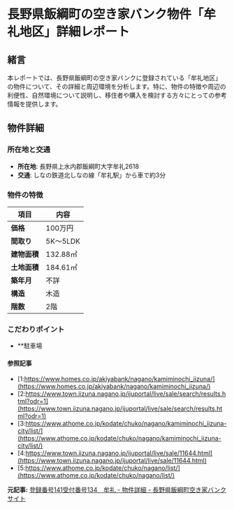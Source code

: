 # 長野県飯綱町の空き家バンク物件「牟礼地区」詳細レポート

## 緒言

本レポートでは、長野県飯綱町の空き家バンクに登録されている「牟礼地区」の物件について、その詳細と周辺環境を分析します。特に、物件の特徴や周辺の利便性、自然環境について説明し、移住者や購入を検討する方々にとっての参考情報を提供します。

## 物件詳細

### 所在地と交通

- **所在地**: 長野県上水内郡飯綱町大字牟礼2618
- **交通**: しなの鉄道北しなの線「牟礼駅」から車で約3分

### 物件の特徴

| 項目 | 内容 |
|------|------|
| **価格** | 100万円 |
| **間取り** | 5K～5LDK |
| **建物面積** | 132.88㎡ |
| **土地面積** | 184.61㎡ |
| **築年月** | 不詳 |
| **構造** | 木造 |
| **階数** | 2階 |

### こだわりポイント

- **駐車場

#### 参照記事
- [1:https://www.homes.co.jp/akiyabank/nagano/kamiminochi_iizuna/](https://www.homes.co.jp/akiyabank/nagano/kamiminochi_iizuna/)
- [2:https://www.town.iizuna.nagano.jp/ijuportal/live/sale/search/results.html?odr=1](https://www.town.iizuna.nagano.jp/ijuportal/live/sale/search/results.html?odr=1)
- [3:https://www.athome.co.jp/kodate/chuko/nagano/kamiminochi_iizuna-city/list/](https://www.athome.co.jp/kodate/chuko/nagano/kamiminochi_iizuna-city/list/)
- [4:https://www.town.iizuna.nagano.jp/ijuportal/live/sale/11644.html](https://www.town.iizuna.nagano.jp/ijuportal/live/sale/11644.html)
- [5:https://www.athome.co.jp/kodate/chuko/nagano/list/](https://www.athome.co.jp/kodate/chuko/nagano/list/)


**元記事:** [登録番号141受付番号134　牟礼 - 物件詳細 - 長野県飯綱町空き家バンクサイト](https://iizuna-t20590.akiya-athome.jp/bukken/detail/buy/38649)